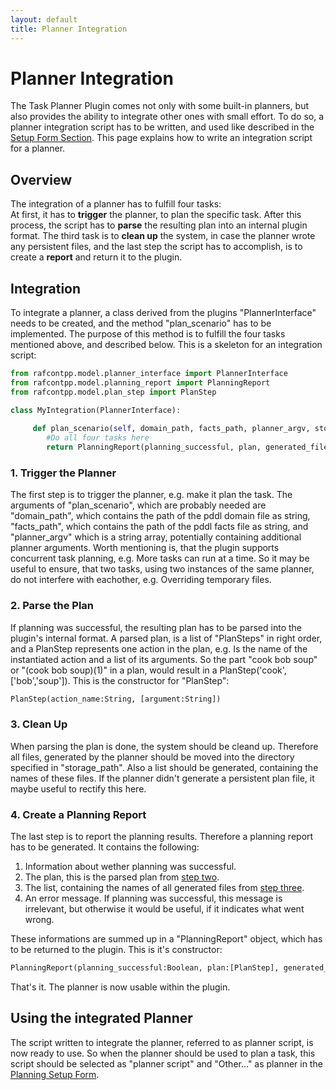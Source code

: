 ```yaml
---
layout: default
title: Planner Integration
---
```

# Planner Integration

The Task Planner Plugin comes not only with some built-in planners, but also provides the ability to integrate other ones with small effort. To do so, a planner integration script has to be written, and used like described in the [Setup Form Section](/PlanningSetupForm.md). This page explains how to write an integration script for a planner.    

## Overview

The integration of a planner has to fulfill four tasks:  
At first, it has to **trigger** the planner, to plan the specific task. After this process, the script has to **parse** the resulting plan into an internal plugin format. The third task is to **clean up** the system, in case the planner wrote any persistent files, and the last step the script has to accomplish, is to create a **report** and return it to the plugin. 

## Integration
To integrate a planner, a class derived from the plugins "PlannerInterface" needs to be created, and the method "plan_scenario" has to be implemented. The purpose of this method is to fulfill the four tasks mentioned above, and described below. This is a skeleton for an integration script: 

```Python
from rafcontpp.model.planner_interface import PlannerInterface
from rafcontpp.model.planning_report import PlanningReport
from rafcontpp.model.plan_step import PlanStep

class MyIntegration(PlannerInterface)ː
     
     def plan_scenario(self, domain_path, facts_path, planner_argv, storage_path):
        #Do all four tasks here
        return PlanningReport(planning_successful, plan, generated_files, error_message)
```
### 1. Trigger the Planner
The first step is to trigger the planner, e.g. make it plan the task. The arguments of "plan_scenario", which are probably needed are "domain_path", which contains the path of the pddl domain file as string, "facts_path", which contains the path of the pddl facts file as string, and "planner_argv" which is a string array, potentially containing additional planner arguments. Worth mentioning is, that the plugin supports concurrent task planning, e.g. More tasks can run at a time. So it may be useful to ensure, that two tasks, using two instances of the same planner, do not interfere with eachother, e.g. Overriding temporary files.   

### 2. Parse the Plan
If planning was successful, the resulting plan has to be parsed into the plugin's internal format. A parsed plan, is a list of "PlanSteps" in right order, and a PlanStep represents one action in the plan, e.g. Is the name of the instantiated action and a list of its arguments. So the part "cook bob soup" or "(cook bob soup)(1)" in a plan, would result in a PlanStep('cook',['bob','soup']). This is the constructor for "PlanStep":

```Python
PlanStep(action_name:String, [argument:String])
```
### 3. Clean Up
When parsing the plan is done, the system should be cleand up. Therefore all files, generated by the planner should be moved into the directory specified in "storage_path". Also a list should be generated, containing the names of these files. If the planner didn't generate a persistent plan file, it maybe useful to rectify this here. 

### 4. Create a Planning Report
The last step is to report the planning results. Therefore a planning report has to be generated. It contains the following:  
1. Information about wether planning was successful.
2. The plan, this is the parsed plan from [step two](#2-parse-the-plan).
3. The list, containing the names of all generated files from [step three](#3-clean-up). 
4. An error message. If planning was successful, this message is irrelevant, but otherwise it would be useful, if it indicates what went wrong.  

These informations are summed up in a "PlanningReport" object, which has to be returned to the plugin. This is it's constructor:

```Python
PlanningReport(planning_successful:Boolean, plan:[PlanStep], generated_files:[String], error_message:String)
```

That's it. The planner is now usable within the plugin. 


## Using the integrated Planner
The script written to integrate the planner, referred to as planner script, is now ready to use.
So when the planner should be used to plan a task, this script should be selected as "planner script" and "Other..." as planner in the [Planning Setup Form](PlanningSetupForm.md).

